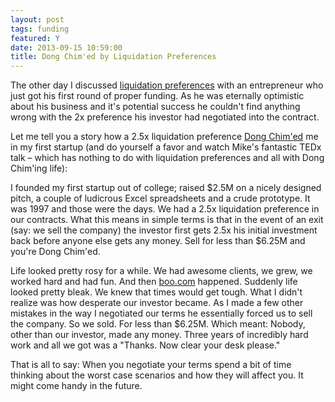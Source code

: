 ```yaml
---
layout: post
tags: funding
featured: Y
date: 2013-09-15 10:59:00
title: Dong Chim'ed by Liquidation Preferences
---
```

The other day I discussed [liquidation preferences](http://www.feld.com/wp/archives/2005/01/term-sheet-liquidation-preference.html) with an entrepreneur who just got his first round of proper funding. As he was eternally optimistic about his business and it's potential success he couldn't find anything wrong with the 2x preference his investor had negotiated into the contract.

Let me tell you a story how a 2.5x liquidation preference [Dong Chim'ed](http://www.youtube.com/watch?v=OiH2nD3h4xk) me in my first startup (and do yourself a favor and watch Mike's fantastic TEDx talk – which has nothing to do with liquidation preferences and all with Dong Chim'ing life):

I founded my first startup out of college; raised $2.5M on a nicely designed pitch, a couple of ludicrous Excel spreadsheets and a crude prototype. It was 1997 and those were the days. We had a 2.5x liquidation preference in our contracts. What this means in simple terms is that in the event of an exit (say: we sell the company) the investor first gets 2.5x his initial investment back before anyone else gets any money. Sell for less than $6.25M and you're Dong Chim'ed.

Life looked pretty rosy for a while. We had awesome clients, we grew, we worked hard and had fun. And then [boo.com](http://en.wikipedia.org/wiki/Boo.com) happened. Suddenly life looked pretty bleak. We knew that times would get tough. What I didn't realize was how desperate our investor became. As I made a few other mistakes in the way I negotiated our terms he essentially forced us to sell the company. So we sold. For less than $6.25M. Which meant: Nobody, other than our investor, made any money. Three years of incredibly hard work and all we got was a "Thanks. Now clear your desk please."

That is all to say: When you negotiate your terms spend a bit of time thinking about the worst case scenarios and how they will affect you. It might come handy in the future.